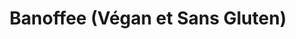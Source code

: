---
uuid: 515c37b9-dbc9-4601-b602-251a8a55fae3
title: Banoffee (Végan et Sans Gluten)
titleslug: banoffee-vegan-et-sans-gluten_515c37b9-dbc9-4601-b602-251a8a55fae3
draft: false
layout: recettes
type: dessert
categories:
  - Gateau
regime:
  - vegetarien
cuisson: Oui
temperature: Froid
plate: 100
check: Oui
checkAlwaysOk: false
ingredients:
  sucres:
    - title: Sucre en poudre
      quantite: 300
      unit: grammes
      commentaire: chantilly
    - title: Sucre en poudre
      quantite: 2
      unit: Kg
      commentaire: caramel
    - title: Biscuit vegan et sans gluten
      quantite: 3
      unit: Kg
  legumes:
    - title: Banane
      quantite: 35
      unit: unité
  frais:
    - title: Margarine végétale spécial cuisson
      quantite: 1
      unit: Kg
      commentaire: caramel
    - title: Yaourt de Soja
      quantite: 5
      unit: Kg
  lof:
    - title: Crème soja
      quantite: 250
      unit: ml
    - title: Huile de coco désodorisée
      quantite: 500
      unit: ml
    - title: Huile de coco désodorisée
      quantite: 1
      unit: litre
      commentaire: chantilly
  epices:
    - title: Sel
      quantite: 80
      unit: grammes
      commentaire: caramel
    - title: Canelle
      quantite: 15
      unit: grammes
materiel:
  - Gastro 1/1 (Normaux)
  - Frigo
preparation: >-
  **FOND DE TARTE :**


  Mixer les BISCUITS en miette. 


  Faire fondre la MARGARINE avec le SEL. Mélanger bien avec les miettes.


  Tapisser les fonds de tous les ramequins et bien tasser. 


  Y déposer des rondelles de BANANE. 1 banane pour 3 personnes.


  

  **CARAMEL :**


  Mettre dans une casserole le sucre, laissez-le cuire sur feu moyen. Il est important de ne pas mélanger le sucre pour le faire fondre plus vite. Laissez-le fondre progressivement et lorsqu'il est presque totalement fondu mais qu'il reste quelques morceaux de sucre non fondu, vous pouvez commencer à mélanger doucement.
preparation24h: >-
  ##### **1 jour avant :**


  **CHANTILLY VEGANE:**


  Dans une casserole, disposer le lait à la vanille, le sucre et porter le tout à ébullition.


  Pendant ce temps, couper l’huile de coco en morceaux et disposer le tout dans un bol.


  À ébullition, retirer la casserole du feu,  ajoutez  l’huile de coco dans le lait puis fouetter jusqu’à ce qu’elle soit bien fondue.


  

  Lorsque la matière grasse est parfaitement fondue, transvaser l’ensemble  dans un récipient haut et avec un mixeur plongeant.


  Mixer à puissance maximale pendant 4 minutes afin de bien émulsionner le mélange et obtenir une préparation liquide, lisse et homogène.


  Transvasez le tout dans un pot ou un bocal, fermez-le, et réfrigérez toute une nuit.


  La crème est prête à être utilisée lorsqu’elle est bien froide, pas avant.
publishDate: 2024-05-18T16:26:00.000Z
---